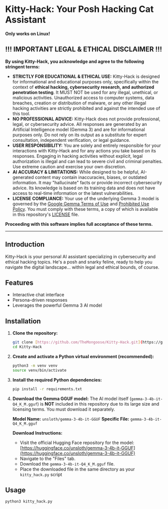 # Kitty-Hack: Your Posh Hacking Cat Assistant  
**Only works on Linux!** 
## !!! IMPORTANT LEGAL & ETHICAL DISCLAIMER !!!

**By using Kitty-Hack, you acknowledge and agree to the following stringent terms:**

* **STRICTLY FOR EDUCATIONAL & ETHICAL USE:** Kitty-Hack is designed for informational and educational purposes only, specifically within the context of **ethical hacking, cybersecurity research, and authorized penetration testing**. It MUST NOT be used for any illegal, unethical, or malicious activities. Unauthorized access to computer systems, data breaches, creation or distribution of malware, or any other illegal hacking activities are strictly prohibited and against the intended use of this tool.
* **NO PROFESSIONAL ADVICE:** Kitty-Hack does not provide professional, legal, or cybersecurity advice. All responses are generated by an Artificial Intelligence model (Gemma 3) and are for informational purposes only. Do not rely on its output as a substitute for expert consultation, independent verification, or legal guidance.
* **USER RESPONSIBILITY:** You are solely and entirely responsible for your interactions with Kitty-Hack and for any actions you take based on its responses. Engaging in hacking activities without explicit, legal authorization is illegal and can lead to severe civil and criminal penalties. Use extreme caution and exercise your own discretion.
* **AI ACCURACY & LIMITATIONS:** While designed to be helpful, AI-generated content may contain inaccuracies, biases, or outdated information. It may "hallucinate" facts or provide incorrect cybersecurity advice. Its knowledge is based on its training data and does not have access to real-time information or the latest vulnerabilities.
* **LICENSE COMPLIANCE:** Your use of the underlying Gemma 3 model is governed by the [Google Gemma Terms of Use](https://ai.google.dev/gemma/terms) and [Prohibited Use Policy](https://ai.google.dev/gemma/prohibited_use_policy). You must comply with these terms, a copy of which is available in this repository's [LICENSE](LICENSE) file.

**Proceeding with this software implies full acceptance of these terms.**



---

## Introduction

Kitty-Hack is your personal AI assistant specializing in cybersecurity and ethical hacking topics. He's a posh and snarky feline, ready to help you navigate the digital landscape... within legal and ethical bounds, of course.

## Features

* Interactive chat interface
* Persona-driven responses
* Leverages the powerful Gemma 3 AI model

## Installation

1.  **Clone the repository:**
    ```bash
    git clone [https://github.com/TheMongoose/Kitty-Hack.git](https://github.com/TheMongoose/Kitty-Hack.git)
    cd Kitty-Hack
    ```

2.  **Create and activate a Python virtual environment (recommended):**
    ```bash
    python3 -m venv venv
    source venv/bin/activate
    ```

3.  **Install the required Python dependencies:**
    ```bash
    pip install -r requirements.txt
    ```

4.  **Download the Gemma GGUF model:**
    The AI model itself (`gemma-3-4b-it-Q4_K_M.gguf`) is **NOT** included in this repository due to its large size and licensing terms. You must download it separately.

    **Model Name:** `unsloth/gemma-3-4b-it-GGUF`
    **Specific File:** `gemma-3-4b-it-Q4_K_M.gguf`

    **Download Instructions:**
    * Visit the official Hugging Face repository for the model: [https://huggingface.co/unsloth/gemma-3-4b-it-GGUF](https://huggingface.co/unsloth/gemma-3-4b-it-GGUF)
    * Navigate to the "Files" tab.
    * Download the `gemma-3-4b-it-Q4_K_M.gguf` file.
    * Place the downloaded file in the same directory as your `kitty_hack.py` script

## Usage

```bash
python3 kitty_hack.py
